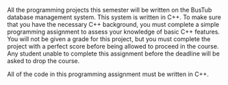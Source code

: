 All the programming projects this semester will be written on the BusTub database management system. This system is written in C++. To make sure that you have the necessary C++ background, you must complete a simple programming assignment to assess your knowledge of basic C++ features. You will not be given a grade for this project, but you must complete the project with a perfect score before being allowed to proceed in the course. Any student unable to complete this assignment before the deadline will be asked to drop the course.

All of the code in this programming assignment must be written in C++.
